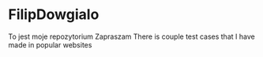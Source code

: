 # FilipDowgialo
To jest moje repozytorium
Zapraszam
There is couple test cases that I have made in popular websites
